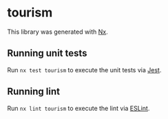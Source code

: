 # tourism

This library was generated with [Nx](https://nx.dev).

## Running unit tests

Run `nx test tourism` to execute the unit tests via [Jest](https://jestjs.io).

## Running lint

Run `nx lint tourism` to execute the lint via [ESLint](https://eslint.org/).
